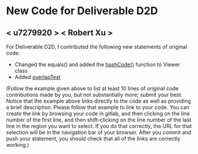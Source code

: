 # New Code for Deliverable D2D

## < u7279920 > < Robert Xu >

For Deliverable D2D, I contributed the following new statements of original code:

- Changed the equals() and added the [hashCode()](https://gitlab.cecs.anu.edu.au/u4147512/comp1110-ass2-tue09c/-/blob/master/src/comp1110/ass2/Location.java#L171-186) function to Viewer class
- Added [overlapTest](https://gitlab.cecs.anu.edu.au/u4147512/comp1110-ass2-tue09c/-/blob/master/tests/comp1110/ass2/OverlapsTest.java)

(Follow the example given above to list at least 10 lines of original code contributions made by you, but not substantially more; submit your best. Notice that the example above links directly to the code as well as providing a brief description.   Please follow that example to link to your code.  You can create the link by browsing your code in gitlab, and then clicking on the line number of the first line, and then shift-clicking on the line number of the last line in the region you want to select.  If you do that correctly, the URL for that selection will be in the navigation bar of your browser.  After you commit and push your statement, you should check that all of the links are correctly working.)
